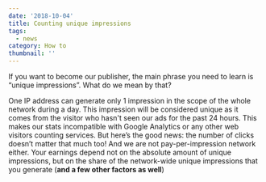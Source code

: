 ```yaml
---
date: '2018-10-04'
title: Counting unique impressions
tags:
  - news
category: How to
thumbnail: ''
---
```

If you want to become our publisher, the main phrase you need to learn is “unique impressions”. What do we mean by that?

One IP address can generate only 1 impression in the scope of the whole network during a day. This impression will be considered unique as it comes from the visitor who hasn't seen our ads for the past 24 hours. This makes our stats incompatible with Google Analytics or any other web visitors counting services. But here’s the good news: the number of clicks doesn’t matter that much too! And we are not pay-per-impression network either. Your earnings depend not on the absolute amount of unique impressions, but on the share of the network-wide unique impressions that you generate (**and a few other factors as well**)
